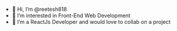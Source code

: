 - 👋 Hi, I’m @reetesh818
- 👀 I’m interested in Front-End Web Development
- 🌱 I’m a ReactJs Developer and would love to collab on a project


<!---
reetesh818/reetesh818 is a ✨ special ✨ repository because its `README.md` (this file) appears on your GitHub profile.
You can click the Preview link to take a look at your changes.
--->
